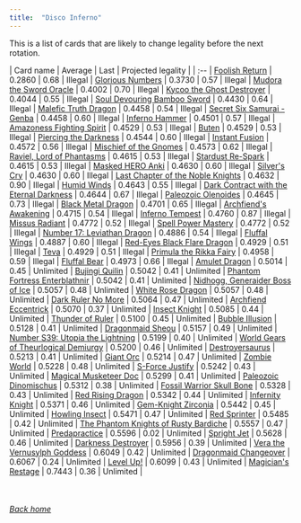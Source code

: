 ```yaml
---
title:  "Disco Inferno"
---
```


This is a list of cards that are likely to change legality before the next rotation.

| Card name | Average | Last | Projected legality |
| :-- |
[Foolish Return](https://db.ygoprodeck.com/card/?search=Foolish%20Return) | 0.2860 | 0.68 | Illegal |
[Glorious Numbers](https://db.ygoprodeck.com/card/?search=Glorious%20Numbers) | 0.3730 | 0.57 | Illegal |
[Mudora the Sword Oracle](https://db.ygoprodeck.com/card/?search=Mudora%20the%20Sword%20Oracle) | 0.4002 | 0.70 | Illegal |
[Kycoo the Ghost Destroyer](https://db.ygoprodeck.com/card/?search=Kycoo%20the%20Ghost%20Destroyer) | 0.4044 | 0.55 | Illegal |
[Soul Devouring Bamboo Sword](https://db.ygoprodeck.com/card/?search=Soul%20Devouring%20Bamboo%20Sword) | 0.4430 | 0.64 | Illegal |
[Malefic Truth Dragon](https://db.ygoprodeck.com/card/?search=Malefic%20Truth%20Dragon) | 0.4458 | 0.54 | Illegal |
[Secret Six Samurai - Genba](https://db.ygoprodeck.com/card/?search=Secret%20Six%20Samurai%20-%20Genba) | 0.4458 | 0.60 | Illegal |
[Inferno Hammer](https://db.ygoprodeck.com/card/?search=Inferno%20Hammer) | 0.4501 | 0.57 | Illegal |
[Amazoness Fighting Spirit](https://db.ygoprodeck.com/card/?search=Amazoness%20Fighting%20Spirit) | 0.4529 | 0.53 | Illegal |
[Buten](https://db.ygoprodeck.com/card/?search=Buten) | 0.4529 | 0.53 | Illegal |
[Piercing the Darkness](https://db.ygoprodeck.com/card/?search=Piercing%20the%20Darkness) | 0.4544 | 0.60 | Illegal |
[Instant Fusion](https://db.ygoprodeck.com/card/?search=Instant%20Fusion) | 0.4572 | 0.56 | Illegal |
[Mischief of the Gnomes](https://db.ygoprodeck.com/card/?search=Mischief%20of%20the%20Gnomes) | 0.4573 | 0.62 | Illegal |
[Raviel, Lord of Phantasms](https://db.ygoprodeck.com/card/?search=Raviel,%20Lord%20of%20Phantasms) | 0.4615 | 0.53 | Illegal |
[Stardust Re-Spark](https://db.ygoprodeck.com/card/?search=Stardust%20Re-Spark) | 0.4615 | 0.53 | Illegal |
[Masked HERO Anki](https://db.ygoprodeck.com/card/?search=Masked%20HERO%20Anki) | 0.4630 | 0.60 | Illegal |
[Silver's Cry](https://db.ygoprodeck.com/card/?search=Silver's%20Cry) | 0.4630 | 0.60 | Illegal |
[Last Chapter of the Noble Knights](https://db.ygoprodeck.com/card/?search=Last%20Chapter%20of%20the%20Noble%20Knights) | 0.4632 | 0.90 | Illegal |
[Humid Winds](https://db.ygoprodeck.com/card/?search=Humid%20Winds) | 0.4643 | 0.55 | Illegal |
[Dark Contract with the Eternal Darkness](https://db.ygoprodeck.com/card/?search=Dark%20Contract%20with%20the%20Eternal%20Darkness) | 0.4644 | 0.67 | Illegal |
[Paleozoic Olenoides](https://db.ygoprodeck.com/card/?search=Paleozoic%20Olenoides) | 0.4645 | 0.73 | Illegal |
[Black Metal Dragon](https://db.ygoprodeck.com/card/?search=Black%20Metal%20Dragon) | 0.4701 | 0.65 | Illegal |
[Archfiend's Awakening](https://db.ygoprodeck.com/card/?search=Archfiend's%20Awakening) | 0.4715 | 0.54 | Illegal |
[Inferno Tempest](https://db.ygoprodeck.com/card/?search=Inferno%20Tempest) | 0.4760 | 0.87 | Illegal |
[Missus Radiant](https://db.ygoprodeck.com/card/?search=Missus%20Radiant) | 0.4772 | 0.52 | Illegal |
[Spell Power Mastery](https://db.ygoprodeck.com/card/?search=Spell%20Power%20Mastery) | 0.4772 | 0.52 | Illegal |
[Number 17: Leviathan Dragon](https://db.ygoprodeck.com/card/?search=Number%2017:%20Leviathan%20Dragon) | 0.4886 | 0.54 | Illegal |
[Fluffal Wings](https://db.ygoprodeck.com/card/?search=Fluffal%20Wings) | 0.4887 | 0.60 | Illegal |
[Red-Eyes Black Flare Dragon](https://db.ygoprodeck.com/card/?search=Red-Eyes%20Black%20Flare%20Dragon) | 0.4929 | 0.51 | Illegal |
[Teva](https://db.ygoprodeck.com/card/?search=Teva) | 0.4929 | 0.51 | Illegal |
[Primula the Rikka Fairy](https://db.ygoprodeck.com/card/?search=Primula%20the%20Rikka%20Fairy) | 0.4958 | 0.59 | Illegal |
[Fluffal Bear](https://db.ygoprodeck.com/card/?search=Fluffal%20Bear) | 0.4973 | 0.66 | Illegal |
[Amulet Dragon](https://db.ygoprodeck.com/card/?search=Amulet%20Dragon) | 0.5014 | 0.45 | Unlimited |
[Bujingi Quilin](https://db.ygoprodeck.com/card/?search=Bujingi%20Quilin) | 0.5042 | 0.41 | Unlimited |
[Phantom Fortress Enterblathnir](https://db.ygoprodeck.com/card/?search=Phantom%20Fortress%20Enterblathnir) | 0.5042 | 0.41 | Unlimited |
[Nidhogg, Generaider Boss of Ice](https://db.ygoprodeck.com/card/?search=Nidhogg,%20Generaider%20Boss%20of%20Ice) | 0.5057 | 0.48 | Unlimited |
[White Rose Dragon](https://db.ygoprodeck.com/card/?search=White%20Rose%20Dragon) | 0.5057 | 0.48 | Unlimited |
[Dark Ruler No More](https://db.ygoprodeck.com/card/?search=Dark%20Ruler%20No%20More) | 0.5064 | 0.47 | Unlimited |
[Archfiend Eccentrick](https://db.ygoprodeck.com/card/?search=Archfiend%20Eccentrick) | 0.5070 | 0.37 | Unlimited |
[Insect Knight](https://db.ygoprodeck.com/card/?search=Insect%20Knight) | 0.5085 | 0.44 | Unlimited |
[Thunder of Ruler](https://db.ygoprodeck.com/card/?search=Thunder%20of%20Ruler) | 0.5100 | 0.45 | Unlimited |
[Bubble Illusion](https://db.ygoprodeck.com/card/?search=Bubble%20Illusion) | 0.5128 | 0.41 | Unlimited |
[Dragonmaid Sheou](https://db.ygoprodeck.com/card/?search=Dragonmaid%20Sheou) | 0.5157 | 0.49 | Unlimited |
[Number S39: Utopia the Lightning](https://db.ygoprodeck.com/card/?search=Number%20S39:%20Utopia%20the%20Lightning) | 0.5199 | 0.40 | Unlimited |
[World Gears of Theurlogical Demiurgy](https://db.ygoprodeck.com/card/?search=World%20Gears%20of%20Theurlogical%20Demiurgy) | 0.5200 | 0.46 | Unlimited |
[Destroyersaurus](https://db.ygoprodeck.com/card/?search=Destroyersaurus) | 0.5213 | 0.41 | Unlimited |
[Giant Orc](https://db.ygoprodeck.com/card/?search=Giant%20Orc) | 0.5214 | 0.47 | Unlimited |
[Zombie World](https://db.ygoprodeck.com/card/?search=Zombie%20World) | 0.5228 | 0.48 | Unlimited |
[S-Force Justify](https://db.ygoprodeck.com/card/?search=S-Force%20Justify) | 0.5242 | 0.43 | Unlimited |
[Magical Musketeer Doc](https://db.ygoprodeck.com/card/?search=Magical%20Musketeer%20Doc) | 0.5299 | 0.41 | Unlimited |
[Paleozoic Dinomischus](https://db.ygoprodeck.com/card/?search=Paleozoic%20Dinomischus) | 0.5312 | 0.38 | Unlimited |
[Fossil Warrior Skull Bone](https://db.ygoprodeck.com/card/?search=Fossil%20Warrior%20Skull%20Bone) | 0.5328 | 0.43 | Unlimited |
[Red Rising Dragon](https://db.ygoprodeck.com/card/?search=Red%20Rising%20Dragon) | 0.5342 | 0.44 | Unlimited |
[Infernity Knight](https://db.ygoprodeck.com/card/?search=Infernity%20Knight) | 0.5371 | 0.46 | Unlimited |
[Gem-Knight Zirconia](https://db.ygoprodeck.com/card/?search=Gem-Knight%20Zirconia) | 0.5442 | 0.45 | Unlimited |
[Howling Insect](https://db.ygoprodeck.com/card/?search=Howling%20Insect) | 0.5471 | 0.47 | Unlimited |
[Red Sprinter](https://db.ygoprodeck.com/card/?search=Red%20Sprinter) | 0.5485 | 0.42 | Unlimited |
[The Phantom Knights of Rusty Bardiche](https://db.ygoprodeck.com/card/?search=The%20Phantom%20Knights%20of%20Rusty%20Bardiche) | 0.5557 | 0.47 | Unlimited |
[Predapractice](https://db.ygoprodeck.com/card/?search=Predapractice) | 0.5596 | 0.02 | Unlimited |
[Spright Jet](https://db.ygoprodeck.com/card/?search=Spright%20Jet) | 0.5628 | 0.46 | Unlimited |
[Darkness Destroyer](https://db.ygoprodeck.com/card/?search=Darkness%20Destroyer) | 0.5956 | 0.39 | Unlimited |
[Vera the Vernusylph Goddess](https://db.ygoprodeck.com/card/?search=Vera%20the%20Vernusylph%20Goddess) | 0.6049 | 0.42 | Unlimited |
[Dragonmaid Changeover](https://db.ygoprodeck.com/card/?search=Dragonmaid%20Changeover) | 0.6067 | 0.24 | Unlimited |
[Level Up!](https://db.ygoprodeck.com/card/?search=Level%20Up!) | 0.6099 | 0.43 | Unlimited |
[Magician's Restage](https://db.ygoprodeck.com/card/?search=Magician's%20Restage) | 0.7443 | 0.36 | Unlimited |

<br>

###### [Back home](index)